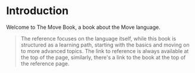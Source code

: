 # Introduction

Welcome to The Move Book, a book about the Move language.

> The reference focuses on the language itself, while this book is structured as a learning path,
> starting with the basics and moving on to more advanced topics. The link to reference is always
> available at the top of the page, similarly, there's a link to the book at the top of the
> reference page.

<!--

## Who Move Is For?

Move

## Who This Book Is For

## How To Use This Book



This book is a comprehensive guide to the language and the platform, and it is intended for developers who want to learn how to write application in Move and build on Sui.

 -->

<!-- Author? -->

<!-- This is a book about the Move language and the Sui blockchain platform. It is a comprehensive guide to the language and the platform, and it is intended for developers who want to learn how to write application in Move and build on Sui. -->
